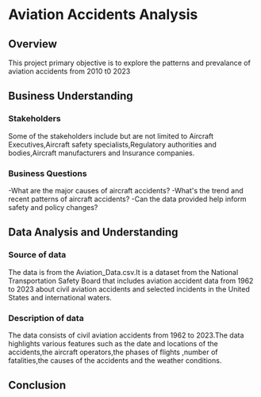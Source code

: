 # Aviation Accidents Analysis
## Overview
This project primary objective is to explore the patterns and prevalance of aviation accidents from 2010 t0 2023
## Business Understanding
### Stakeholders
Some of the stakeholders include but are not limited to Aircraft Executives,Aircraft safety specialists,Regulatory authorities and bodies,Aircraft manufacturers and Insurance companies.
### Business Questions
-What are the major causes of aircraft accidents?
-What's the trend and recent patterns of aircraft accidents?
-Can the data provided help inform safety and policy changes?
## Data Analysis and Understanding
### Source of data
The data is from the Aviation_Data.csv.It is a dataset from the National Transportation Safety Board that includes aviation accident data from 1962 to 2023 about civil aviation accidents and selected incidents in the United States and international waters.
### Description of data
The data consists of civil aviation accidents from 1962 to 2023.The data highlights various features such as the date and locations of the accidents,the aircraft operators,the phases of flights ,number of fatalities,the causes of the accidents and the weather conditions.
## Conclusion


